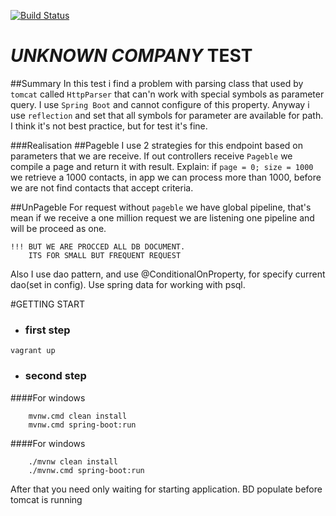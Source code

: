 [![Build Status](https://travis-ci.org/MrAndersonn/bestCompanyTest.svg?branch=master)](https://travis-ci.org/MrAndersonn/bestCompanyTest)

# *UNKNOWN COMPANY* TEST


##Summary
In this test i find a problem with parsing class that used by ```tomcat``` called `HttpParser` 
that can'n work with special symbols as parameter query. I use `Spring Boot` and cannot configure of this property.
Anyway i use `reflection` and set that all symbols for parameter are available for path.
I think it's not best practice, but for test it's fine.

###Realisation
##Pageble
I use 2 strategies for this endpoint based on parameters that we are receive.
If out controllers receive ``Pageble`` we compile a page and return it with result.
Explain: if ``page = 0; size = 1000`` we retrieve a 1000 contacts, in app we can process more than 1000, 
before we are not find contacts that accept criteria.

##UnPageble
For request without ``pageble`` we have global pipeline, that's mean if we receive a one million request
we are listening one pipeline and will be proceed as one. 
```
!!! BUT WE ARE PROCCED ALL DB DOCUMENT.
    ITS FOR SMALL BUT FREQUENT REQUEST
```

Also I use dao pattern, and use @ConditionalOnProperty, for specify current dao(set in config). Use spring data for working with psql.


#GETTING START 
* ### first step
```
vagrant up
```
* ### second step

####For windows
```
    mvnw.cmd clean install
    mvnw.cmd spring-boot:run
```

####For windows
```
    ./mvnw clean install
    ./mvnw.cmd spring-boot:run
```


After that you need only waiting for starting application. BD populate before tomcat is running
